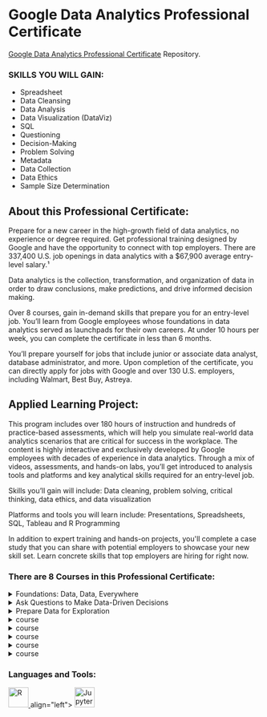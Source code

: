 # Google Data Analytics Professional Certificate

[Google Data Analytics Professional Certificate](https://www.coursera.org/professional-certificates/google-data-analytics) Repository.

### SKILLS YOU WILL GAIN:
- Spreadsheet
- Data Cleansing
- Data Analysis
- Data Visualization (DataViz)
- SQL
- Questioning
- Decision-Making
- Problem Solving
- Metadata
- Data Collection
- Data Ethics
- Sample Size Determination

## About this Professional Certificate:
Prepare for a new career in the high-growth field of data analytics, no experience or degree required. Get professional training designed by Google and have the opportunity to connect with top employers. There are 337,400 U.S. job openings in data analytics with a $67,900 average entry-level salary.¹

Data analytics is the collection, transformation, and organization of data in order to draw conclusions, make predictions, and drive informed decision making.

Over 8 courses, gain in-demand skills that prepare you for an entry-level job. You’ll learn from Google employees whose foundations in data analytics served as launchpads for their own careers. At under 10 hours per week, you can complete the certificate in less than 6 months.

You’ll prepare yourself for jobs that include junior or associate data analyst, database administrator, and more. Upon completion of the certificate, you can directly apply for jobs with Google and over 130 U.S. employers, including Walmart, Best Buy, Astreya.

## Applied Learning Project:
This program includes over 180 hours of instruction and hundreds of practice-based assessments, which will help you simulate real-world data analytics scenarios that are critical for success in the workplace. The content is highly interactive and exclusively developed by Google employees with decades of experience in data analytics. Through a mix of videos, assessments, and hands-on labs, you’ll get introduced to analysis tools and platforms and key analytical skills required for an entry-level job.

Skills you’ll gain will include: Data cleaning, problem solving, critical thinking, data ethics, and data visualization

Platforms and tools you will learn include: Presentations, Spreadsheets, SQL, Tableau and R Programming

In addition to expert training and hands-on projects, you'll complete a case study that you can share with potential employers to showcase your new skill set. Learn concrete skills that top employers are hiring for right now.

### There are 8 Courses in this Professional Certificate:
<details>
  <summary>Foundations: Data, Data, Everywhere</summary>

  <h6 align="left">This is the first course in the Google Data Analytics Certificate. These courses will equip you with the skills you need to apply to introductory-level data analyst jobs. Organizations of all kinds need data analysts to help them improve their processes, identify opportunities and trends, launch new products, and make thoughtful decisions. In this course, you’ll be introduced to the world of data analytics through hands-on curriculum developed by Google. The material shared covers plenty of key data analytics topics, and it’s designed to give you an overview of what’s to come in the Google Data Analytics Certificate. Current Google data analysts will instruct and provide you with hands-on ways to accomplish common data analyst tasks with the best tools and resources.

  Learners who complete this certificate program will be equipped to apply for introductory-level jobs as data analysts. No previous experience is necessary.

  By the end of this course, you will:
  - Gain an understanding of the practices and processes used by a junior or associate data analyst in their day-to-day job.
  - Learn about key analytical skills (data cleaning, data analysis, data visualization) and tools (spreadsheets, SQL, R programming, Tableau) that you can add to your professional toolbox.
  - Discover a wide variety of terms and concepts relevant to the role of a junior data analyst, such as the data life cycle and the data analysis process.
  - Evaluate the role of analytics in the data ecosystem.
  - Conduct an analytical thinking self-assessment.
  - Explore job opportunities available to you upon program completion, and learn about best practices in the job search.</h6>

</details>

<details>
  <summary>Ask Questions to Make Data-Driven Decisions</summary>

<h6 align="left">
This is the second course in the Google Data Analytics Certificate. These courses will equip you with the skills needed to apply to introductory-level data analyst jobs. You’ll build on your understanding of the topics that were introduced in the first Google Data Analytics Certificate course. The material will help you learn how to ask effective questions to make data-driven decisions, while connecting with stakeholders’ needs. Current Google data analysts will continue to instruct and provide you with hands-on ways to accomplish common data analyst tasks with the best tools and resources.

Learners who complete this certificate program will be equipped to apply for introductory-level jobs as data analysts. No previous experience is necessary.

By the end of this course, you will:
- Learn about effective questioning techniques that can help guide analysis.
- Gain an understanding of data-driven decision-making and how data analysts present findings.
- Explore a variety of real-world business scenarios to support an understanding of questioning and decision-making.
- Discover how and why spreadsheets are an important tool for data analysts.
- Examine the key ideas associated with structured thinking and how they can help analysts better understand problems and develop solutions.
- Learn strategies for managing the expectations of stakeholders while establishing clear communication with a data analytics team to achieve business objectives.
</h6>

</details>

<details>
  <summary>Prepare Data for Exploration</summary>

<h6 align="left">
This is the third course in the Google Data Analytics Certificate. These courses will equip you with the skills needed to apply to introductory-level data analyst jobs. As you continue to build on your understanding of the topics from the first two courses, you’ll also be introduced to new topics that will help you gain practical data analytics skills. You’ll learn how to use tools like spreadsheets and SQL to extract and make use of the right data for your objectives and how to organize and protect your data. Current Google data analysts will continue to instruct and provide you with hands-on ways to accomplish common data analyst tasks with the best tools and resources.

Learners who complete this certificate program will be equipped to apply for introductory-level jobs as data analysts. No previous experience is necessary.

By the end of this course, you will:
 - Find out how analysts decide which data to collect for analysis.
 - Learn about structured and unstructured data, data types, and data formats.
 - Discover how to identify different types of bias in data to help ensure data credibility.
 - Explore how analysts use spreadsheets and SQL with databases and data sets.
 - Examine open data and the relationship between and importance of data ethics and data privacy.
 - Gain an understanding of how to access databases and extract, filter, and sort the data they contain.
 - Learn the best practices for organizing data and keeping it secure.

</h6>
</details>

<details>
  <summary>course</summary>
  <h6 align="left">

  </h6>
</details>

<details>
  <summary>course</summary>
  <h6 align="left">

  </h6>
</details>

<details>
  <summary>course</summary>
  <h6 align="left">

  </h6>
</details>

<details>
  <summary>course</summary>
  <h6 align="left">

  </h6>
</details>

<details>
  <summary>course</summary>
  <h6 align="left">

  </h6>
</details>




<h3 align="left">Languages and Tools:</h3>

<p align="left"> <a href="https://www.r-project.org/" target="_blank" rel="noreferrer"> <img src="https://www.r-project.org/Rlogo.png" alt="R" width="40" height="40"/> </a> 
align="left"> <a href="https://jupyter.org/" target="_blank" rel="noreferrer"> <img src="https://jupyter.org/assets/try/jupyter.png" alt="JupyterLab" width="40" height="40"/> </a> </p>
